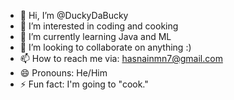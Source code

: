 - 👋 Hi, I’m @DuckyDaBucky
- 👀 I’m interested in coding and cooking
- 🌱 I’m currently learning Java and ML
- 💞️ I’m looking to collaborate on anything :)
- 📫 How to reach me via: hasnainmn7@gmail.com
- 😄 Pronouns: He/Him
- ⚡ Fun fact: I'm going to "cook."
